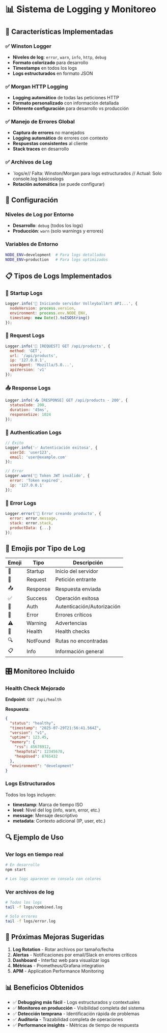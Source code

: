# 📊 Sistema de Logging y Monitoreo

## 🎯 Características Implementadas

### ✅ **Winston Logger**
- **Niveles de log**: `error`, `warn`, `info`, `http`, `debug`
- **Formato colorizado** para desarrollo
- **Timestamps** en todos los logs
- **Logs estructurados** en formato JSON

### ✅ **Morgan HTTP Logging**
- **Logging automático** de todas las peticiones HTTP
- **Formato personalizado** con información detallada
- **Diferente configuración** para desarrollo vs producción

### ✅ **Manejo de Errores Global**
- **Captura de errores** no manejados
- **Logging automático** de errores con contexto
- **Respuestas consistentes** al cliente
- **Stack traces** en desarrollo

### ✅ **Archivos de Log**
- `logs/e// Falta: Winston/Morgan para logs estructurados
// Actual: Solo console.log básicoslogs
- **Rotación automática** (se puede configurar)

## 🔧 Configuración

### Niveles de Log por Entorno
- **Desarrollo**: `debug` (todos los logs)
- **Producción**: `warn` (solo warnings y errores)

### Variables de Entorno
```bash
NODE_ENV=development  # Para logs detallados
NODE_ENV=production   # Para logs optimizados
```

## 📋 Tipos de Logs Implementados

### 🚀 **Startup Logs**
```javascript
Logger.info('🚀 Iniciando servidor VolleyballArt API...', {
  nodeVersion: process.version,
  environment: process.env.NODE_ENV,
  timestamp: new Date().toISOString()
});
```

### 📨 **Request Logs**
```javascript
Logger.info('📨 [REQUEST] GET /api/products', {
  method: 'GET',
  url: '/api/products',
  ip: '127.0.0.1',
  userAgent: 'Mozilla/5.0...',
  apiVersion: 'v1'
});
```

### 📤 **Response Logs**
```javascript
Logger.info('📤 [RESPONSE] GET /api/products - 200', {
  statusCode: 200,
  duration: '45ms',
  responseSize: 1024
});
```

### 🔐 **Authentication Logs**
```javascript
// Éxito
Logger.info('✅ Autenticación exitosa', {
  userId: 'user123',
  email: 'user@example.com'
});

// Error
Logger.warn('🔐 Token JWT inválido', {
  error: 'Token expired',
  ip: '127.0.0.1'
});
```

### 🚨 **Error Logs**
```javascript
Logger.error('🚨 Error creando producto', {
  error: error.message,
  stack: error.stack,
  productData: {...}
});
```

## 🎨 Emojis por Tipo de Log

| Emoji | Tipo | Descripción |
|-------|------|-------------|
| 🚀 | Startup | Inicio del servidor |
| 📨 | Request | Petición entrante |
| 📤 | Response | Respuesta enviada |
| ✅ | Success | Operación exitosa |
| 🔐 | Auth | Autenticación/Autorización |
| 🚨 | Error | Errores críticos |
| ⚠️ | Warning | Advertencias |
| 💚 | Health | Health checks |
| 🔍 | NotFound | Rutas no encontradas |
| 📋 | Info | Información general |

## 🎛️ Monitoreo Incluido

### Health Check Mejorado
**Endpoint**: `GET /api/health`

**Respuesta**:
```json
{
  "status": "healthy",
  "timestamp": "2025-07-29T21:56:41.564Z",
  "version": "v1",
  "uptime": 123.45,
  "memory": {
    "rss": 45678912,
    "heapTotal": 12345678,
    "heapUsed": 8765432
  },
  "environment": "development"
}
```

### Logs Estructurados
Todos los logs incluyen:
- **timestamp**: Marca de tiempo ISO
- **level**: Nivel del log (info, warn, error, etc.)
- **message**: Mensaje descriptivo
- **metadata**: Contexto adicional (IP, user, etc.)

## 🔍 Ejemplo de Uso

### Ver logs en tiempo real
```bash
# En desarrollo
npm start

# Los logs aparecen en consola con colores
```

### Ver archivos de log
```bash
# Todos los logs
tail -f logs/combined.log

# Solo errores
tail -f logs/error.log
```

## 🚀 Próximas Mejoras Sugeridas

1. **Log Rotation** - Rotar archivos por tamaño/fecha
2. **Alertas** - Notificaciones por email/Slack en errores críticos
3. **Dashboard** - Interfaz web para visualizar logs
4. **Métricas** - Prometheus/Grafana integration
5. **APM** - Application Performance Monitoring

## 📊 Beneficios Obtenidos

- ✅ **Debugging más fácil** - Logs estructurados y contextuales
- ✅ **Monitoreo en producción** - Visibilidad completa del sistema  
- ✅ **Detección temprana** - Identificación rápida de problemas
- ✅ **Auditoría** - Trazabilidad completa de operaciones
- ✅ **Performance insights** - Métricas de tiempo de respuesta
